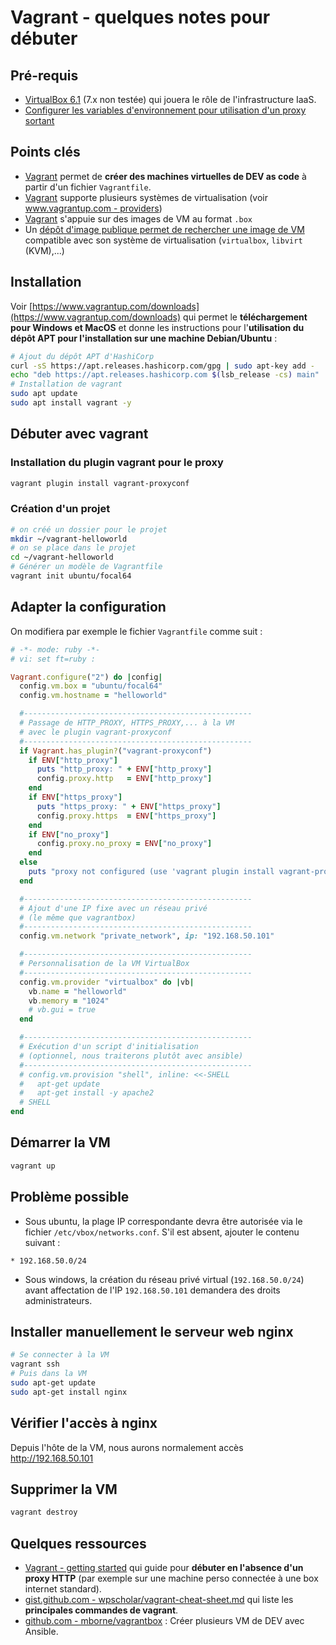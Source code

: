 # Vagrant - quelques notes pour débuter

## Pré-requis

* [VirtualBox 6.1](https://www.virtualbox.org/wiki/Download_Old_Builds_6_1) (7.x non testée) qui jouera le rôle de l'infrastructure IaaS.
* [Configurer les variables d'environnement pour utilisation d'un proxy sortant](./proxy-sortant/index.md)

## Points clés

* [Vagrant](https://www.vagrantup.com/) permet de **créer des machines virtuelles de DEV as code** à partir d'un fichier `Vagrantfile`.
* [Vagrant](https://www.vagrantup.com/) supporte plusieurs systèmes de virtualisation (voir [www.vagrantup.com - providers](https://www.vagrantup.com/docs/providers))
* [Vagrant](https://www.vagrantup.com/) s'appuie sur des images de VM au format `.box`
* Un [dépôt d'image publique permet de rechercher une image de VM](https://app.vagrantup.com/boxes/search) compatible avec son système de virtualisation (`virtualbox`, `libvirt` (KVM),...)

## Installation

Voir [https://www.vagrantup.com/downloads](https://www.vagrantup.com/downloads) qui permet le **téléchargement pour Windows et MacOS** et donne les instructions pour l'**utilisation du dépôt APT pour l'installation sur une machine Debian/Ubuntu** :

```bash
# Ajout du dépôt APT d'HashiCorp
curl -sS https://apt.releases.hashicorp.com/gpg | sudo apt-key add -
echo "deb https://apt.releases.hashicorp.com $(lsb_release -cs) main" | sudo tee /etc/apt/sources.list.d/hashicorp.list
# Installation de vagrant
sudo apt update
sudo apt install vagrant -y
```

## Débuter avec vagrant

### Installation du plugin vagrant pour le proxy

```bash
vagrant plugin install vagrant-proxyconf
```

### Création d'un projet

```bash
# on créé un dossier pour le projet
mkdir ~/vagrant-helloworld
# on se place dans le projet
cd ~/vagrant-helloworld
# Générer un modèle de Vagrantfile
vagrant init ubuntu/focal64
```

## Adapter la configuration

On modifiera par exemple le fichier `Vagrantfile` comme suit :

```ruby
# -*- mode: ruby -*-
# vi: set ft=ruby :

Vagrant.configure("2") do |config|
  config.vm.box = "ubuntu/focal64"
  config.vm.hostname = "helloworld"

  #---------------------------------------------------
  # Passage de HTTP_PROXY, HTTPS_PROXY,... à la VM
  # avec le plugin vagrant-proxyconf
  #---------------------------------------------------
  if Vagrant.has_plugin?("vagrant-proxyconf")
    if ENV["http_proxy"]
      puts "http_proxy: " + ENV["http_proxy"]
      config.proxy.http   = ENV["http_proxy"]
    end
    if ENV["https_proxy"]
      puts "https_proxy: " + ENV["https_proxy"]
      config.proxy.https  = ENV["https_proxy"]
    end
    if ENV["no_proxy"]
      config.proxy.no_proxy = ENV["no_proxy"]
    end
  else
    puts "proxy not configured (use 'vagrant plugin install vagrant-proxyconf')"
  end

  #---------------------------------------------------
  # Ajout d'une IP fixe avec un réseau privé
  # (le même que vagrantbox)
  #---------------------------------------------------
  config.vm.network "private_network", ip: "192.168.50.101"

  #---------------------------------------------------
  # Personnalisation de la VM VirtualBox
  #---------------------------------------------------
  config.vm.provider "virtualbox" do |vb|
    vb.name = "helloworld"
    vb.memory = "1024"
    # vb.gui = true
  end

  #---------------------------------------------------
  # Exécution d'un script d'initialisation
  # (optionnel, nous traiterons plutôt avec ansible)
  #---------------------------------------------------
  # config.vm.provision "shell", inline: <<-SHELL
  #   apt-get update
  #   apt-get install -y apache2
  # SHELL
end
```

## Démarrer la VM

```bash
vagrant up
```

## Problème possible

* Sous ubuntu, la plage IP correspondante devra être autorisée via le fichier `/etc/vbox/networks.conf`. S'il est absent, ajouter le contenu suivant :

```
* 192.168.50.0/24
```

* Sous windows, la création du réseau privé virtual (`192.168.50.0/24`) avant affectation de l'IP `192.168.50.101` demandera des droits administrateurs.


## Installer manuellement le serveur web nginx

```bash
# Se connecter à la VM
vagrant ssh
# Puis dans la VM
sudo apt-get update
sudo apt-get install nginx
```

## Vérifier l'accès à nginx

Depuis l'hôte de la VM, nous aurons normalement accès http://192.168.50.101

## Supprimer la VM

```bash
vagrant destroy
```

## Quelques ressources

* [Vagrant - getting started](https://learn.hashicorp.com/collections/vagrant/getting-started) qui guide pour **débuter en l'absence d'un proxy HTTP** (par exemple sur une machine perso connectée à une box internet standard).
* [gist.github.com - wpscholar/vagrant-cheat-sheet.md](https://gist.github.com/wpscholar/a49594e2e2b918f4d0c4#file-vagrant-cheat-sheet-md) qui liste les **principales commandes de vagrant**.
* [github.com - mborne/vagrantbox](https://github.com/mborne/vagrantbox#vagrantbox) : Créer plusieurs VM de DEV avec Ansible.


